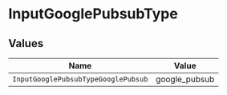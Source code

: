 # InputGooglePubsubType


## Values

| Name                                | Value                               |
| ----------------------------------- | ----------------------------------- |
| `InputGooglePubsubTypeGooglePubsub` | google_pubsub                       |